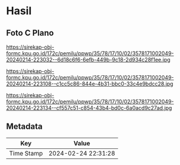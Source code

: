 # Hasil

## Foto C Plano

https://sirekap-obj-formc.kpu.go.id/172c/pemilu/ppwp/35/78/17/10/02/3578171002049-20240214-223032--6d18c6f6-6efb-449b-9c18-2d934c28f1ee.jpg

https://sirekap-obj-formc.kpu.go.id/172c/pemilu/ppwp/35/78/17/10/02/3578171002049-20240214-223108--c1cc5c86-844e-4b31-bbc0-33c4e9bdcc28.jpg

https://sirekap-obj-formc.kpu.go.id/172c/pemilu/ppwp/35/78/17/10/02/3578171002049-20240214-223134--cf557c51-c854-43b4-bd0c-6a0acd9c27ad.jpg


## Metadata

| Key        | Value               |
| ---------- | ------------------- |
| Time Stamp | 2024-02-24 22:31:28 |



